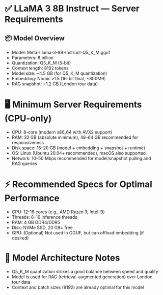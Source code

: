 ✅ LLaMA 3 8B Instruct — Server Requirements
=
## 📦 Model Overview
- Model: Meta-Llama-3-8B-Instruct-Q5_K_M.gguf
- Parameters: 8 billion
- Quantization: Q5_K_M (5-bit)
- Context length: 8192 tokens
- Model size: ~4.5 GB (for Q5_K_M quantization)
- Embedding: Nomic v1.5 (16-bit float, ~800MB)
- RAG snapshot: ~1.2 GB (London tour data)

🖥️ Minimum Server Requirements (CPU-only)
=
- CPU: 8-core (modern x86_64 with AVX2 support)
- RAM: 32 GB (absolute minimum), 48–64 GB recommended for responsiveness
- Disk space: 15–20 GB (model + embedding + snapshot + runtime)
- OS: Linux (Ubuntu 20.04+ recommended), macOS also supported
- Network: 10–50 Mbps recommended for model/snapshot pulling and RAG queries

⚡ Recommended Specs for Optimal Performance
=
- CPU: 12–16 cores (e.g., AMD Ryzen 9, Intel i9)
- Threads: 8–16 inference threads
- RAM: 4 GB DDR4/DDR5
- Disk: NVMe SSD, 20 GB+ free
- GPU: (Optional)	Not used in GGUF, but can offload embedding (if desired)


🧠 Model Architecture Notes
=
- Q5_K_M quantization strikes a good balance between speed and quality
- Model is used for RAG (retrieval-augmented generation) over London tour data
- Context and batch sizes (8192) are already optimal for this model
